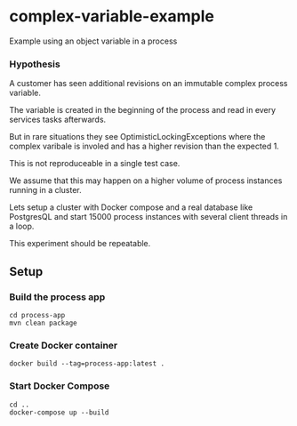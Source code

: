 # complex-variable-example
Example using an object variable in a process

### Hypothesis
A customer has seen additional revisions on an immutable complex process variable.

The variable is created in the beginning of the process and read in every services tasks afterwards.

But in rare situations they see OptimisticLockingExceptions where the complex varibale is involed and has a higher revision than the expected 1.

This is not reproduceable in a single test case.

We assume that this may happen on a higher volume of process instances running in a cluster.

Lets setup a cluster with Docker compose and a real database like PostgresQL and start 15000 process instances with several client threads in a loop.

This experiment should be repeatable. 

## Setup

### Build the process app
```
cd process-app
mvn clean package
```
### Create Docker container
```
docker build --tag=process-app:latest .
```

### Start Docker Compose

```
cd ..
docker-compose up --build
```

